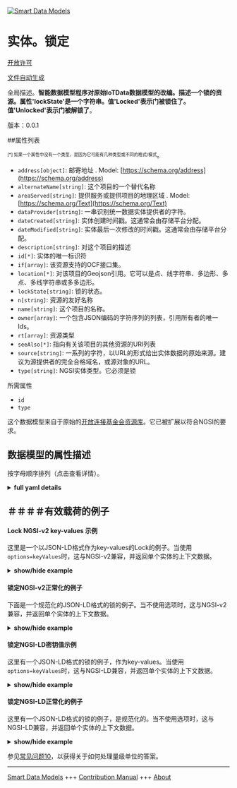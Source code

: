 <!-- 10-Header -->  
[![Smart Data Models](https://smartdatamodels.org/wp-content/uploads/2022/01/SmartDataModels_logo.png "Logo")](https://smartdatamodels.org)  
实体。锁定  
=====<!-- /10-Header -->  
<!-- 15-License -->  
[开放许可](https://github.com/smart-data-models//dataModel.OCF/blob/master/Lock/LICENSE.md)  
[文件自动生成](https://docs.google.com/presentation/d/e/2PACX-1vTs-Ng5dIAwkg91oTTUdt8ua7woBXhPnwavZ0FxgR8BsAI_Ek3C5q97Nd94HS8KhP-r_quD4H0fgyt3/pub?start=false&loop=false&delayms=3000#slide=id.gb715ace035_0_60)  
<!-- /15-License -->  
<!-- 20-Description -->  
全局描述。**智能数据模型程序对原始IoTData数据模型的改编。描述一个锁的资源。属性'lockState'是一个字符串。值'Locked'表示门被锁住了。值'Unlocked'表示门被解锁了**。  
版本：0.0.1  
<!-- /20-Description -->  
<!-- 30-PropertiesList -->  

##属性列表  

<sup><sub>[*] 如果一个属性中没有一个类型，是因为它可能有几种类型或不同的格式/模式</sub></sup>。  
- `address[object]`: 邮寄地址  . Model: [https://schema.org/address](https://schema.org/address)- `alternateName[string]`: 这个项目的一个替代名称  - `areaServed[string]`: 提供服务或提供项目的地理区域  . Model: [https://schema.org/Text](https://schema.org/Text)- `dataProvider[string]`: 一串识别统一数据实体提供者的字符。  - `dateCreated[string]`: 实体创建时间戳。这通常会由存储平台分配。  - `dateModified[string]`: 实体最后一次修改的时间戳。这通常会由存储平台分配。  - `description[string]`: 对这个项目的描述  - `id[*]`: 实体的唯一标识符  - `if[array]`: 该资源支持的OCF接口集。  - `location[*]`: 对该项目的Geojson引用。它可以是点、线字符串、多边形、多点、多线字符串或多多边形。  - `lockState[string]`: 锁的状态。  - `n[string]`: 资源的友好名称  - `name[string]`: 这个项目的名称。  - `owner[array]`: 一个包含JSON编码的字符序列的列表，引用所有者的唯一Ids。  - `rt[array]`: 资源类型  - `seeAlso[*]`: 指向有关该项目的其他资源的URI列表  - `source[string]`: 一系列的字符，以URL的形式给出实体数据的原始来源。建议为源提供者的完全合格域名，或源对象的URL。  - `type[string]`: NGSI实体类型。它必须是锁  <!-- /30-PropertiesList -->  
<!-- 35-RequiredProperties -->  
所需属性  
- `id`  - `type`  <!-- /35-RequiredProperties -->  
<!-- 40-RequiredProperties -->  
这个数据模型来自于原始的[开放连接基金会资源库](https://github.com/openconnectivityfoundation/IoTDataModels)。它已被扩展以符合NGSI的要求。  
<!-- /40-RequiredProperties -->  
<!-- 50-DataModelHeader -->  
## 数据模型的属性描述  
按字母顺序排列（点击查看详情）。  
<!-- /50-DataModelHeader -->  
<!-- 60-ModelYaml -->  
<details><summary><strong>full yaml details</strong></summary>    
```yaml  
Lock:    
  description: 'Smart Data Models Program adaptation of the original IoTData data Models. The Resource describing a lock. The Property ''lockState'' is a string. The value ''Locked'' indicates that the door is Locked. The value ''Unlocked'' indicates that the door is Unlocked.'    
  properties:    
    address:    
      description: 'The mailing address'    
      properties:    
        addressCountry:    
          description: 'Property. The country. For example, Spain. Model:''https://schema.org/addressCountry'''    
          type: string    
        addressLocality:    
          description: 'Property. The locality in which the street address is, and which is in the region. Model:''https://schema.org/addressLocality'''    
          type: string    
        addressRegion:    
          description: 'Property. The region in which the locality is, and which is in the country. Model:''https://schema.org/addressRegion'''    
          type: string    
        postOfficeBoxNumber:    
          description: 'Property. The post office box number for PO box addresses. For example, 03578. Model:''https://schema.org/postOfficeBoxNumber'''    
          type: string    
        postalCode:    
          description: 'Property. The postal code. For example, 24004. Model:''https://schema.org/https://schema.org/postalCode'''    
          type: string    
        streetAddress:    
          description: 'Property. The street address. Model:''https://schema.org/streetAddress'''    
          type: string    
      type: object    
      x-ngsi:    
        model: https://schema.org/address    
        type: Property    
    alternateName:    
      description: 'An alternative name for this item'    
      type: string    
      x-ngsi:    
        type: Property    
    areaServed:    
      description: 'The geographic area where a service or offered item is provided'    
      type: string    
      x-ngsi:    
        model: https://schema.org/Text    
        type: Property    
    dataProvider:    
      description: 'A sequence of characters identifying the provider of the harmonised data entity.'    
      type: string    
      x-ngsi:    
        type: Property    
    dateCreated:    
      description: 'Entity creation timestamp. This will usually be allocated by the storage platform.'    
      format: date-time    
      type: string    
      x-ngsi:    
        type: Property    
    dateModified:    
      description: 'Timestamp of the last modification of the entity. This will usually be allocated by the storage platform.'    
      format: date-time    
      type: string    
      x-ngsi:    
        type: Property    
    description:    
      description: 'A description of this item'    
      type: string    
      x-ngsi:    
        type: Property    
    id:    
      anyOf: &lock_-_properties_-_owner_-_items_-_anyof    
        - description: 'Property. Identifier format of any NGSI entity'    
          maxLength: 256    
          minLength: 1    
          pattern: ^[\w\-\.\{\}\$\+\*\[\]`|~^@!,:\\]+$    
          type: string    
        - description: 'Property. Identifier format of any NGSI entity'    
          format: uri    
          type: string    
      description: 'Unique identifier of the entity'    
      x-ngsi:    
        type: Property    
    if:    
      description: 'The OCF Interface set supported by this Resource.'    
      items:    
        enum:    
          - oic.if.a    
          - oic.if.baseline    
        type: string    
      minItems: 2    
      readOnly: true    
      type: array    
      uniqueItems: true    
      x-ngsi:    
        type: Property    
    location:    
      description: 'Geojson reference to the item. It can be Point, LineString, Polygon, MultiPoint, MultiLineString or MultiPolygon'    
      oneOf:    
        - description: 'GeoProperty. Geojson reference to the item. Point'    
          properties:    
            bbox:    
              items:    
                type: number    
              minItems: 4    
              type: array    
            coordinates:    
              items:    
                type: number    
              minItems: 2    
              type: array    
            type:    
              enum:    
                - Point    
              type: string    
          required:    
            - type    
            - coordinates    
          title: 'GeoJSON Point'    
          type: object    
        - description: 'GeoProperty. Geojson reference to the item. LineString'    
          properties:    
            bbox:    
              items:    
                type: number    
              minItems: 4    
              type: array    
            coordinates:    
              items:    
                items:    
                  type: number    
                minItems: 2    
                type: array    
              minItems: 2    
              type: array    
            type:    
              enum:    
                - LineString    
              type: string    
          required:    
            - type    
            - coordinates    
          title: 'GeoJSON LineString'    
          type: object    
        - description: 'GeoProperty. Geojson reference to the item. Polygon'    
          properties:    
            bbox:    
              items:    
                type: number    
              minItems: 4    
              type: array    
            coordinates:    
              items:    
                items:    
                  items:    
                    type: number    
                  minItems: 2    
                  type: array    
                minItems: 4    
                type: array    
              type: array    
            type:    
              enum:    
                - Polygon    
              type: string    
          required:    
            - type    
            - coordinates    
          title: 'GeoJSON Polygon'    
          type: object    
        - description: 'GeoProperty. Geojson reference to the item. MultiPoint'    
          properties:    
            bbox:    
              items:    
                type: number    
              minItems: 4    
              type: array    
            coordinates:    
              items:    
                items:    
                  type: number    
                minItems: 2    
                type: array    
              type: array    
            type:    
              enum:    
                - MultiPoint    
              type: string    
          required:    
            - type    
            - coordinates    
          title: 'GeoJSON MultiPoint'    
          type: object    
        - description: 'GeoProperty. Geojson reference to the item. MultiLineString'    
          properties:    
            bbox:    
              items:    
                type: number    
              minItems: 4    
              type: array    
            coordinates:    
              items:    
                items:    
                  items:    
                    type: number    
                  minItems: 2    
                  type: array    
                minItems: 2    
                type: array    
              type: array    
            type:    
              enum:    
                - MultiLineString    
              type: string    
          required:    
            - type    
            - coordinates    
          title: 'GeoJSON MultiLineString'    
          type: object    
        - description: 'GeoProperty. Geojson reference to the item. MultiLineString'    
          properties:    
            bbox:    
              items:    
                type: number    
              minItems: 4    
              type: array    
            coordinates:    
              items:    
                items:    
                  items:    
                    items:    
                      type: number    
                    minItems: 2    
                    type: array    
                  minItems: 4    
                  type: array    
                type: array    
              type: array    
            type:    
              enum:    
                - MultiPolygon    
              type: string    
          required:    
            - type    
            - coordinates    
          title: 'GeoJSON MultiPolygon'    
          type: object    
      x-ngsi:    
        type: GeoProperty    
    lockState:    
      description: 'The state of the lock.'    
      enum:    
        - Locked    
        - Unlocked    
      type: string    
      x-ngsi:    
        type: Property    
    n:    
      description: 'Friendly name of the Resource'    
      maxLength: 64    
      readOnly: true    
      type: string    
      x-ngsi:    
        type: Property    
    name:    
      description: 'The name of this item.'    
      type: string    
      x-ngsi:    
        type: Property    
    owner:    
      description: 'A List containing a JSON encoded sequence of characters referencing the unique Ids of the owner(s)'    
      items:    
        anyOf: *lock_-_properties_-_owner_-_items_-_anyof    
        description: 'Property. Unique identifier of the entity'    
      type: array    
      x-ngsi:    
        type: Property    
    rt:    
      description: 'Resource Type'    
      items:    
        enum:    
          - oic.r.lock.status    
        maxLength: 64    
        type: string    
      minItems: 1    
      readOnly: true    
      type: array    
      uniqueItems: true    
      x-ngsi:    
        type: Property    
    seeAlso:    
      description: 'list of uri pointing to additional resources about the item'    
      oneOf:    
        - items:    
            format: uri    
            type: string    
          minItems: 1    
          type: array    
        - format: uri    
          type: string    
      x-ngsi:    
        type: Property    
    source:    
      description: 'A sequence of characters giving the original source of the entity data as a URL. Recommended to be the fully qualified domain name of the source provider, or the URL to the source object.'    
      type: string    
      x-ngsi:    
        type: Property    
    type:    
      description: 'NGSI entity type. It has to be Lock'    
      enum:    
        - Lock    
      type: string    
      x-ngsi:    
        type: Property    
  required:    
    - id    
    - type    
  type: object    
  x-derived-from: https://github.com/OpenInterConnect/IoTDataModels/blob/master/LockResURI.swagger.json    
  x-disclaimer: 'Redistribution and use in source and binary forms, with or without modification, are permitted  provided that the license conditions are met. Copyleft (c) 2021 Contributors to Smart Data Models Program'    
  x-license-url: https://github.com/smart-data-models/dataModel.OCF/blob/master/Lock/LICENSE.md    
  x-model-schema: https://smart-data-models.github.io/dataModel.IoTDataModels/Lock/schema.json    
  x-model-tags: OCF    
  x-version: 0.0.1    
```  
</details>    
<!-- /60-ModelYaml -->  
<!-- 70-MiddleNotes -->  
<!-- /70-MiddleNotes -->  
<!-- 80-Examples -->  
## ＃＃＃＃有效载荷的例子  
#### Lock NGSI-v2 key-values 示例  
这里是一个以JSON-LD格式作为key-values的Lock的例子。当使用`options=keyValues`时，这与NGSI-v2兼容，并返回单个实体的上下文数据。  
<details><summary><strong>show/hide example</strong></summary>    
```json  
{  
  "id": "urn:ngsi-ld:Lock:id:XMLC:04027868",  
  "dateCreated": "2017-01-25T17:25:05Z",  
  "dateModified": "1973-01-31T14:51:30Z",  
  "source": "Market oil few line concern approach. Remember spring continue us follow. Mind know hundred allow.",  
  "name": "Voice institution newspaper majority she hand treatment. Page concern send town this. Pressure after face federal small.",  
  "alternateName": "Somebody lose often artist only real. Speak partner listen source population suggest. High if relate small turn might other.",  
  "description": "Statement bit decide for seem walk. Role line door learn.",  
  "dataProvider": "Front suggest however great task. Far accept morning make. His food your quickly near.",  
  "owner": [  
    "urn:ngsi-ld:Lock:items:RLUG:76139399",  
    "urn:ngsi-ld:Lock:items:XCHK:80300766"  
  ],  
  "seeAlso": [  
    "urn:ngsi-ld:Lock:items:ADQP:70471091",  
    "urn:ngsi-ld:Lock:items:RISH:90517499"  
  ],  
  "location": {  
    "type": "Point",  
    "coordinates": [  
      -27.3523885,  
      -73.996577  
    ]  
  },  
  "address": {  
    "streetAddress": "Listen region player. Director alone example general carry.",  
    "addressLocality": "Blue green write total road voice data girl. Degree must only forward movement tell. Begin boy commercial machine indicate time arrive.",  
    "addressRegion": "Science deal until daughter state politics. Per whom break model. Place kid moment spend can at gas our.",  
    "addressCountry": "Sister part over. Couple partner save your site price green.",  
    "postalCode": "Respond single whatever. Campaign worry move soldier allow apply. Mr everybody possible opportunity.",  
    "postOfficeBoxNumber": "Beyond name meet test finally evidence. Everyone lot grow executive structure term strong attack."  
  },  
  "areaServed": "Walk this agent brother reveal always writer. Experience usually simply cup. Thing later soon step bring end."  
}  
```  
</details>  
#### 锁定NGSI-v2正常化的例子  
下面是一个规范化的JSON-LD格式的锁的例子。当不使用选项时，这与NGSI-v2兼容，并返回单个实体的上下文数据。  
<details><summary><strong>show/hide example</strong></summary>    
```json  
{  
  "id": {  
    "type": "string",  
    "value": "urn:ngsi-ld:Lock:id:XMLC:04027868"  
  },  
  "dateCreated": {  
    "format": "date-time",  
    "type": "string",  
    "value": "2017-01-25T17:25:05Z"  
  },  
  "dateModified": {  
    "format": "date-time",  
    "type": "string",  
    "value": "1973-01-31T14:51:30Z"  
  },  
  "source": {  
    "type": "string",  
    "value": "Market oil few line concern approach. Remember spring continue us follow. Mind know hundred allow."  
  },  
  "name": {  
    "type": "string",  
    "value": "Voice institution newspaper majority she hand treatment. Page concern send town this. Pressure after face federal small."  
  },  
  "alternateName": {  
    "type": "string",  
    "value": "Somebody lose often artist only real. Speak partner listen source population suggest. High if relate small turn might other."  
  },  
  "description": {  
    "type": "string",  
    "value": "Statement bit decide for seem walk. Role line door learn."  
  },  
  "dataProvider": {  
    "type": "string",  
    "value": "Front suggest however great task. Far accept morning make. His food your quickly near."  
  },  
  "owner": {  
    "type": "array",  
    "value": [  
      "urn:ngsi-ld:Lock:items:RLUG:76139399",  
      "urn:ngsi-ld:Lock:items:XCHK:80300766"  
    ]  
  },  
  "seeAlso": {  
    "type": "array",  
    "value": [  
      "urn:ngsi-ld:Lock:items:ADQP:70471091",  
      "urn:ngsi-ld:Lock:items:RISH:90517499"  
    ]  
  },  
  "location": {  
    "type": "object",  
    "value": {  
      "type": "Point",  
      "coordinates": [  
        -27.3523885,  
        -73.996577  
      ]  
    }  
  },  
  "address": {  
    "type": "object",  
    "value": {  
      "streetAddress": "Listen region player. Director alone example general carry.",  
      "addressLocality": "Blue green write total road voice data girl. Degree must only forward movement tell. Begin boy commercial machine indicate time arrive.",  
      "addressRegion": "Science deal until daughter state politics. Per whom break model. Place kid moment spend can at gas our.",  
      "addressCountry": "Sister part over. Couple partner save your site price green.",  
      "postalCode": "Respond single whatever. Campaign worry move soldier allow apply. Mr everybody possible opportunity.",  
      "postOfficeBoxNumber": "Beyond name meet test finally evidence. Everyone lot grow executive structure term strong attack."  
    }  
  },  
  "areaServed": {  
    "type": "string",  
    "value": "Walk this agent brother reveal always writer. Experience usually simply cup. Thing later soon step bring end."  
  }  
}  
```  
</details>  
#### 锁定NGSI-LD密钥值示例  
这里有一个JSON-LD格式的锁的例子，作为key-values。当使用`options=keyValues`时，这与NGSI-LD兼容，并返回单个实体的上下文数据。  
<details><summary><strong>show/hide example</strong></summary>    
```json  
{  
    "id": "urn:ngsi-ld:Lock:id:XMLC:04027868",  
    "dateCreated": "2017-01-25T17:25:05Z",  
    "dateModified": "1973-01-31T14:51:30Z",  
    "source": "Market oil few line concern approach. Remember spring continue us follow. Mind know hundred allow.",  
    "name": "Voice institution newspaper majority she hand treatment. Page concern send town this. Pressure after face federal small.",  
    "alternateName": "Somebody lose often artist only real. Speak partner listen source population suggest. High if relate small turn might other.",  
    "description": "Statement bit decide for seem walk. Role line door learn.",  
    "dataProvider": "Front suggest however great task. Far accept morning make. His food your quickly near.",  
    "owner": [  
        "urn:ngsi-ld:Lock:items:RLUG:76139399",  
        "urn:ngsi-ld:Lock:items:XCHK:80300766"  
    ],  
    "seeAlso": [  
        "urn:ngsi-ld:Lock:items:ADQP:70471091",  
        "urn:ngsi-ld:Lock:items:RISH:90517499"  
    ],  
    "location": {  
        "type": "Point",  
        "coordinates": [  
            -27.3523885,  
            -73.996577  
        ]  
    },  
    "address": {  
        "streetAddress": "Listen region player. Director alone example general carry.",  
        "addressLocality": "Blue green write total road voice data girl. Degree must only forward movement tell. Begin boy commercial machine indicate time arrive.",  
        "addressRegion": "Science deal until daughter state politics. Per whom break model. Place kid moment spend can at gas our.",  
        "addressCountry": "Sister part over. Couple partner save your site price green.",  
        "postalCode": "Respond single whatever. Campaign worry move soldier allow apply. Mr everybody possible opportunity.",  
        "postOfficeBoxNumber": "Beyond name meet test finally evidence. Everyone lot grow executive structure term strong attack."  
    },  
    "areaServed": "Walk this agent brother reveal always writer. Experience usually simply cup. Thing later soon step bring end.",  
    "@context": [  
        "https://smartdatamodels.org/context.jsonld",  
        "https://raw.githubusercontent.com/smart-data-models/dataModel.OCF/master/context.jsonld"  
    ]  
}  
```  
</details>  
#### 锁定NGSI-LD正常化的例子  
这里有一个JSON-LD格式的锁的例子，是规范化的。当不使用选项时，这与NGSI-LD兼容，并返回单个实体的上下文数据。  
<details><summary><strong>show/hide example</strong></summary>    
```json  
{  
    "id": "urn:ngsi-ld:Lock:id:VNNQ:73928084",  
    "dateCreated": {  
        "type": "Property",  
        "value": {  
            "@type": "DateTime",  
            "@value": "1976-08-01T20:57:02Z"  
        }  
    },  
    "dateModified": {  
        "type": "Property",  
        "value": {  
            "@type": "DateTime",  
            "@value": "2011-10-02T07:14:35Z"  
        }  
    },  
    "source": {  
        "type": "Property",  
        "value": "Compare when medical per. Already near perform yet."  
    },  
    "name": {  
        "type": "Property",  
        "value": "Garden maybe work newspaper relate people identify. Table PM author."  
    },  
    "alternateName": {  
        "type": "Property",  
        "value": "Finish alone because energy."  
    },  
    "description": {  
        "type": "Property",  
        "value": "Foreign special happy. Buy account image entire."  
    },  
    "dataProvider": {  
        "type": "Property",  
        "value": "Get choice face sea. Thing poor treat country. Old bank I meet price. Special gun discover continue."  
    },  
    "owner": {  
        "type": "Property",  
        "value": [  
            "urn:ngsi-ld:Lock:items:DCOG:83560997",  
            "urn:ngsi-ld:Lock:items:CSRD:45439878"  
        ]  
    },  
    "seeAlso": {  
        "type": "Property",  
        "value": [  
            "urn:ngsi-ld:Lock:items:IKQT:29230314"  
        ]  
    },  
    "location": {  
        "type": "Property",  
        "value": {  
            "type": "Point",  
            "coordinates": [  
                33.225734,  
                10.770827  
            ]  
        }  
    },  
    "address": {  
        "type": "Property",  
        "value": {  
            "streetAddress": "Four phone stay tax. Than new itself strategy strong central.",  
            "addressLocality": "Song question government very why. Account red two include forward. Them case fear employee positive out. Training ever too system town enter movie store.",  
            "addressRegion": "Through million but year million. His try brother history particularly protect.",  
            "addressCountry": "Event blue power describe bed who. Eight vote product speak president him no. Push say worker pay.",  
            "postalCode": "South gun especially speak yeah.",  
            "postOfficeBoxNumber": "Hard beat national war receive child. Control especially less bar. Father word trip art once follow."  
        }  
    },  
    "areaServed": {  
        "type": "Property",  
        "value": "Not situation study adult. View long whose management visit would business former. Play pattern large measure other change."  
    },  
    "@context": [  
        "https://smartdatamodels.org/context.jsonld",  
        "https://raw.githubusercontent.com/smart-data-models/dataModel.OCF/master/context.jsonld"  
    ]  
}  
```  
</details><!-- /80-Examples -->  
<!-- 90-FooterNotes -->  
<!-- /90-FooterNotes -->  
<!-- 95-Units -->  
参见[常见问题10](https://smartdatamodels.org/index.php/faqs/)，以获得关于如何处理量级单位的答案。  
<!-- /95-Units -->  
<!-- 97-LastFooter -->  
---  
[Smart Data Models](https://smartdatamodels.org) +++ [Contribution Manual](https://bit.ly/contribution_manual) +++ [About](https://bit.ly/Introduction_SDM)<!-- /97-LastFooter -->  
